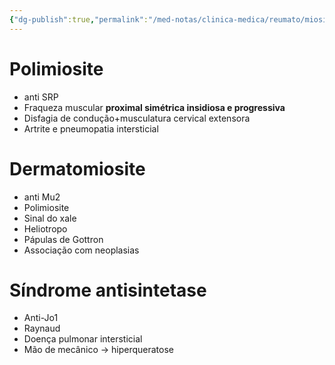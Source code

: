 ```yaml
---
{"dg-publish":true,"permalink":"/med-notas/clinica-medica/reumato/miosites/","tags":["review"]}
---
```


# Polimiosite
- anti SRP
- Fraqueza muscular **proximal simétrica insidiosa e progressiva**
- Disfagia de condução+musculatura cervical extensora
- Artrite e pneumopatia intersticial

# Dermatomiosite
- anti Mu2
- Polimiosite
- Sinal do xale
- Heliotropo
- Pápulas de Gottron
- Associação com neoplasias

# Síndrome antisintetase
- Anti-Jo1
- Raynaud
- Doença pulmonar intersticial
- Mão de mecânico -> hiperqueratose
